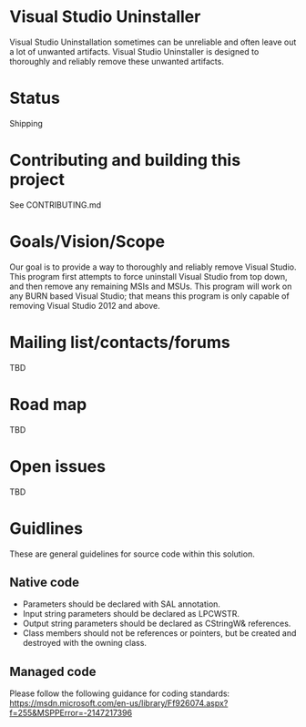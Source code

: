 Visual Studio Uninstaller
=========

Visual Studio Uninstallation sometimes can be unreliable and often leave out a lot of unwanted artifacts.  Visual Studio Uninstaller is designed to thoroughly and reliably remove these unwanted artifacts.

Status
========
Shipping

Contributing and building this project
========
See CONTRIBUTING.md

Goals/Vision/Scope
========
Our goal is to provide a way to thoroughly and reliably remove Visual Studio.  This program first attempts to force uninstall Visual Studio from top down, and then remove any remaining MSIs and MSUs.  This program will work on any BURN based Visual Studio; that means this program is only capable of removing Visual Studio 2012 and above.

Mailing list/contacts/forums
========
TBD

Road map
========
TBD

Open issues
========
TBD

Guidlines
=========

These are general guidelines for source code within this solution.

Native code
-----------

* Parameters should be declared with SAL annotation.
* Input string parameters should be declared as LPCWSTR.
* Output string parameters should be declared as CStringW& references.
* Class members should not be references or pointers, but be created and destroyed with the owning class.


Managed code
-----------

Please follow the following guidance for coding standards:
https://msdn.microsoft.com/en-us/library/Ff926074.aspx?f=255&MSPPError=-2147217396


